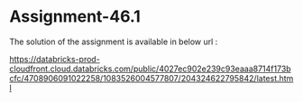 # Assignment-46.1

The solution of the assignment is available in below url : 

https://databricks-prod-cloudfront.cloud.databricks.com/public/4027ec902e239c93eaaa8714f173bcfc/4708906091022258/1083526004577807/204324622795842/latest.html
